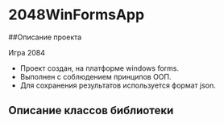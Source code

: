 
# 2048WinFormsApp
##Описание проекта

Игра 2084 
- Проект создан, на платформе windows forms. 
- Выполнен с соблюдением принципов ООП. 
- Для сохранения результатов используется формат json.

<p><https://github.com/Alex-Tairov/Game2048/blob/master/2048WindowsFormsApp/pictures/2048gif.gif" width=70%></p>

## Описание классов библиотеки
